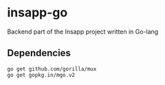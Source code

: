 # insapp-go
Backend part of the Insapp project written in Go-lang

## Dependencies
```
go get github.com/gorilla/mux
go get gopkg.in/mgo.v2
```
